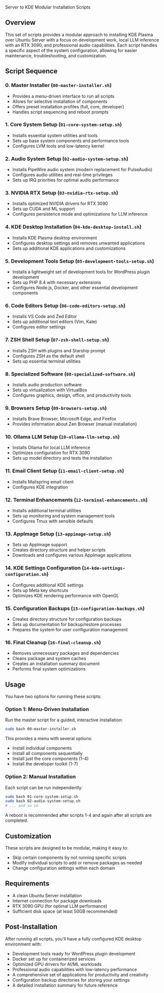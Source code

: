  Server to KDE Modular Installation Scripts

## Overview
This set of scripts provides a modular approach to installing KDE Plasma over Ubuntu Server with a focus on development work, local LLM inference with an RTX 3090, and professional audio capabilities. Each script handles a specific aspect of the system configuration, allowing for easier maintenance, troubleshooting, and customization.

## Script Sequence

### 0. Master Installer (`00-master-installer.sh`)
- Provides a menu-driven interface to run all scripts
- Allows for selective installation of components
- Offers preset installation profiles (full, core, developer)
- Handles script sequencing and reboot prompts

### 1. Core System Setup (`01-core-system-setup.sh`)
- Installs essential system utilities and tools
- Sets up base system components and performance tools
- Configures LVM tools and low-latency kernel

### 2. Audio System Setup (`02-audio-system-setup.sh`)
- Installs PipeWire audio system (modern replacement for PulseAudio)
- Configures audio utilities and real-time privileges
- Sets up IRQ priorities for optimal audio performance

### 3. NVIDIA RTX Setup (`03-nvidia-rtx-setup.sh`)
- Installs optimized NVIDIA drivers for RTX 3090
- Sets up CUDA and ML support
- Configures persistence mode and optimizations for LLM inference

### 4. KDE Desktop Installation (`04-kde-desktop-install.sh`)
- Installs KDE Plasma desktop environment
- Configures desktop settings and removes unwanted applications
- Sets up additional KDE applications and customizations

### 5. Development Tools Setup (`05-development-tools-setup.sh`)
- Installs a lightweight set of development tools for WordPress plugin development
- Sets up PHP 8.4 with necessary extensions
- Configures Node.js, Docker, and other essential development components

### 6. Code Editors Setup (`06-code-editors-setup.sh`)
- Installs VS Code and Zed Editor
- Sets up additional text editors (Vim, Kate)
- Configures editor settings

### 7. ZSH Shell Setup (`07-zsh-shell-setup.sh`)
- Installs ZSH with plugins and Starship prompt
- Configures ZSH as the default shell
- Sets up essential terminal utilities

### 8. Specialized Software (`08-specialized-software.sh`)
- Installs audio production software
- Sets up virtualization with VirtualBox
- Configures graphics, design, office, and productivity tools

### 9. Browsers Setup (`09-browsers-setup.sh`)
- Installs Brave Browser, Microsoft Edge, and Firefox
- Provides information about Zen Browser (manual installation)

### 10. Ollama LLM Setup (`10-ollama-llm-setup.sh`)
- Installs Ollama for local LLM inference
- Optimizes configuration for RTX 3090
- Sets up model directory and tests the installation

### 11. Email Client Setup (`11-email-client-setup.sh`)
- Installs Mailspring email client
- Configures KDE integration

### 12. Terminal Enhancements (`12-terminal-enhancements.sh`)
- Installs additional terminal utilities
- Sets up monitoring and system management tools
- Configures Tmux with sensible defaults

### 13. AppImage Setup (`13-appimage-setup.sh`)
- Sets up AppImage support
- Creates directory structure and helper scripts
- Downloads and configures various AppImage applications

### 14. KDE Settings Configuration (`14-kde-settings-configuration.sh`)
- Configures additional KDE settings
- Sets up Meta key shortcuts
- Optimizes KDE rendering performance with OpenGL

### 15. Configuration Backups (`15-configuration-backups.sh`)
- Creates directory structure for configuration backups
- Sets up documentation for backup/restore processes
- Prepares the system for user configuration management

### 16. Final Cleanup (`16-final-cleanup.sh`)
- Removes unnecessary packages and dependencies
- Cleans package and system caches
- Creates an installation summary document
- Performs final system optimizations

## Usage

You have two options for running these scripts:

### Option 1: Menu-Driven Installation

Run the master script for a guided, interactive installation:

```bash
sudo bash 00-master-installer.sh
```

This provides a menu with several options:
- Install individual components
- Install all components sequentially
- Install just the core components (1-4)
- Install the developer toolkit (1-7)

### Option 2: Manual Installation

Each script can be run independently:

```bash
sudo bash 01-core-system-setup.sh
sudo bash 02-audio-system-setup.sh
# ... and so on
```

A reboot is recommended after scripts 1-4 and again after all scripts are completed.

## Customization

These scripts are designed to be modular, making it easy to:
- Skip certain components by not running specific scripts
- Modify individual scripts to add or remove packages as needed
- Change configuration settings within each domain

## Requirements

- A clean Ubuntu Server installation
- Internet connection for package downloads
- RTX 3090 GPU (for optimal LLM performance)
- Sufficient disk space (at least 50GB recommended)

## Post-Installation

After running all scripts, you'll have a fully configured KDE desktop environment with:
- Development tools ready for WordPress plugin development
- Docker set up for containerized services
- Optimized GPU drivers for AI/ML workloads
- Professional audio capabilities with low-latency performance
- A comprehensive set of applications for productivity and creativity
- Configuration backup directories for storing your settings
- A detailed installation summary for future reference
